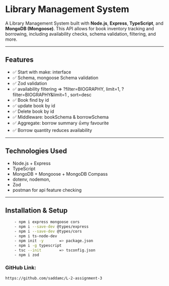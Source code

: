 # Library Management System

A Library Management System built with **Node.js**, **Express**, **TypeScript**, and **MongoDB (Mongoose)**. This API allows for book inventory tracking and borrowing, including availability checks, schema validation, filtering, and more.

---

## Features

- ✅ Start with make: interface
- ✅ Schema, mongoose Schema validation
- ✅ Zod validation
- ✅ availability filtering => ?filter=BIOGRAPHY, limit=1, ?filter=BIOGRAPHY&limit=1 , sort=desc
- ✅ Book find by id
- ✅ update book by id
- ✅ Delete book by id
- ✅ Middleware: bookSchema & borrowSchema
- ✅ Aggregate: borrow summary 👍my favourite
- ✅ Borrow quantity reduces availability

---

## Technologies Used

- Node.js + Express
- TypeScript
- MongoDB + Mongoose + MongoDB Compass
- dotenv, nodemon,
- Zod
- postman for api feature checking

---

## Installation & Setup

```bash
    - npm i express mongoose cors
    - npm i --save-dev @types/express
    - npm i --save-dev @types/cors
    - npm i ts-node-dev
    - npm init -y	    => package.json
    - npm i -g typescript
    - tsc --init		=> tsconfig.json
    - npm i zod
```

### GitHub Link:

```bash
https://github.com/saddamc/L-2-assignment-3
```
